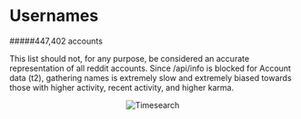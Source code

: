 Usernames
========

#####447,402 accounts

This list should not, for any purpose, be considered an accurate representation of all reddit accounts. Since /api/info is blocked for Account data (t2), gathering names is extremely slow and extremely biased towards those with higher activity, recent activity, and higher karma.

<p align="center">
  <img src="https://github.com/voussoir/reddit/blob/master/.GitImages/UN_logo_256.png?raw=true" alt="Timesearch"/>
</p>